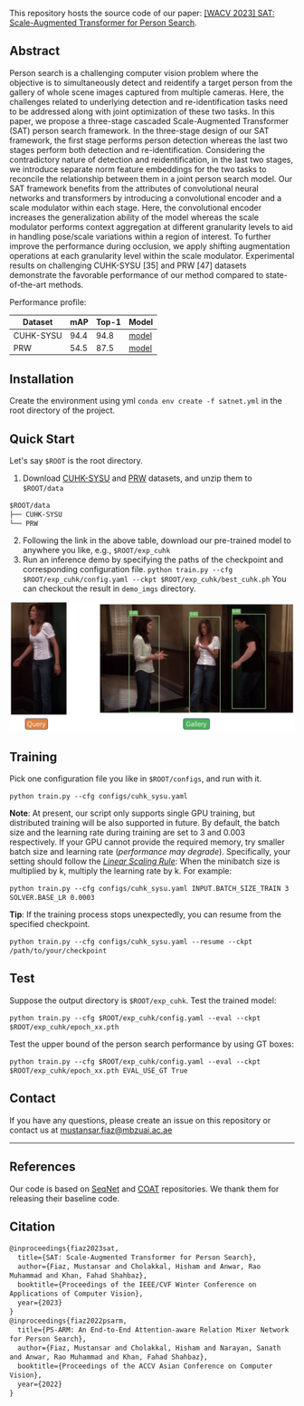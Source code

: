 This repository hosts the source code of our paper: [[WACV 2023] SAT: Scale-Augmented Transformer for Person Search](https://openaccess.thecvf.com/content/WACV2023/html/Fiaz_SAT_Scale-Augmented_Transformer_for_Person_Search_WACV_2023_paper.html). 


## Abstract

Person search is a challenging computer vision problem where the objective is to simultaneously detect and reidentify a target person from the gallery of whole scene images captured from multiple cameras. Here, the challenges related to underlying detection and re-identification tasks need to be addressed along with joint optimization of these two tasks. In this paper, we propose a three-stage cascaded Scale-Augmented Transformer (SAT) person search framework. In the three-stage design of our SAT framework, the first stage performs person detection whereas the last two stages perform both detection and re-identification.
Considering the contradictory nature of detection and reidentification, in the last two stages, we introduce separate norm feature embeddings for the two tasks to reconcile the relationship between them in a joint person search model. Our SAT framework benefits from the attributes of convolutional neural networks and transformers by introducing a convolutional encoder and a scale modulator within each stage. Here, the convolutional encoder increases the generalization ability of the model whereas the scale modulator performs context aggregation at different granularity levels to aid in handling pose/scale variations within a region of interest. To further improve the performance during occlusion, we apply shifting augmentation operations at each granularity level within the scale modulator. Experimental results on challenging CUHK-SYSU [35] and PRW
[47] datasets demonstrate the favorable performance of our method compared to state-of-the-art methods.


Performance profile:

| Dataset   | mAP  | Top-1 | Model                                                        |
| --------- | ---- | ----- | ------------------------------------------------------------ |
| CUHK-SYSU | 94.4 | 94.8  | [model](https://drive.google.com/file/d/13Z49YUoUYVTYj0TMIdxvMbucg8wIF8Ar/view?usp=sharing) |
| PRW       | 54.5 | 87.5  | [model](https://drive.google.com/file/d/1tzRrEI-axu6gq5w_mEcqWAoRTSVM8ANB/view?usp=sharing) |


## Installation

Create the environment using yml  `conda env create -f satnet.yml` in the root directory of the project.


## Quick Start

Let's say `$ROOT` is the root directory.

1. Download [CUHK-SYSU](https://drive.google.com/open?id=1z3LsFrJTUeEX3-XjSEJMOBrslxD2T5af) and [PRW](http://pan.baidu.com/s/1i5tqYbj) datasets, and unzip them to `$ROOT/data`
```
$ROOT/data
├── CUHK-SYSU
└── PRW
```
2. Following the link in the above table, download our pre-trained model to anywhere you like, e.g., `$ROOT/exp_cuhk`
3. Run an inference demo by specifying the paths of the checkpoint and corresponding configuration file. `python train.py --cfg $ROOT/exp_cuhk/config.yaml --ckpt $ROOT/exp_cuhk/best_cuhk.ph` You can checkout the result in `demo_imgs` directory.

![demo.jpg](./demo_imgs/demo.jpg)

## Training

Pick one configuration file you like in `$ROOT/configs`, and run with it.

```
python train.py --cfg configs/cuhk_sysu.yaml
```

**Note**: At present, our script only supports single GPU training, but distributed training will be also supported in future. By default, the batch size and the learning rate during training are set to 3 and 0.003 respectively. If your GPU cannot provide the required memory, try smaller batch size and learning rate (*performance may degrade*). Specifically, your setting should follow the [*Linear Scaling Rule*](https://arxiv.org/abs/1706.02677): When the minibatch size is multiplied by k, multiply the learning rate by k. For example:

```
python train.py --cfg configs/cuhk_sysu.yaml INPUT.BATCH_SIZE_TRAIN 3 SOLVER.BASE_LR 0.0003
```

**Tip**: If the training process stops unexpectedly, you can resume from the specified checkpoint.

```
python train.py --cfg configs/cuhk_sysu.yaml --resume --ckpt /path/to/your/checkpoint
```

## Test

Suppose the output directory is `$ROOT/exp_cuhk`. Test the trained model:

```
python train.py --cfg $ROOT/exp_cuhk/config.yaml --eval --ckpt $ROOT/exp_cuhk/epoch_xx.pth 
```

Test the upper bound of the person search performance by using GT boxes:

```
python train.py --cfg $ROOT/exp_cuhk/config.yaml --eval --ckpt $ROOT/exp_cuhk/epoch_xx.pth EVAL_USE_GT True
```

## Contact
If you have any questions, please create an issue on this repository or contact us at mustansar.fiaz@mbzuai.ac.ae

<hr />

## References
Our code is based on [SeqNet](https://github.com/serend1p1ty/SeqNet) and [COAT](https://github.com/Kitware/COAT)  repositories. 
We thank them for releasing their baseline code.




## Citation

```
@inproceedings{fiaz2023sat,
  title={SAT: Scale-Augmented Transformer for Person Search},
  author={Fiaz, Mustansar and Cholakkal, Hisham and Anwar, Rao Muhammad and Khan, Fahad Shahbaz},
  booktitle={Proceedings of the IEEE/CVF Winter Conference on Applications of Computer Vision},
  year={2023}
}
@inproceedings{fiaz2022psarm,
  title={PS-ARM: An End-to-End Attention-aware Relation Mixer Network for Person Search},
  author={Fiaz, Mustansar and Cholakkal, Hisham and Narayan, Sanath and Anwar, Rao Muhammad and Khan, Fahad Shahbaz},
  booktitle={Proceedings of the ACCV Asian Conference on Computer Vision}, 
  year={2022}
}
